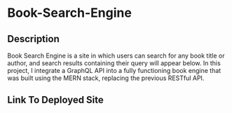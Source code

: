 # Book-Search-Engine

## Description 

Book Search Engine is a site in which users can search for any book title or author, and search results containing their query will appear below. In this project, I integrate a GraphQL API into a fully functioning book engine that was built using the MERN stack, replacing the previous RESTful API.

## Link To Deployed Site


